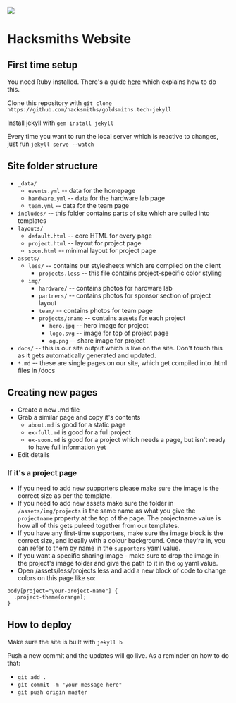 ![](http://goldsmiths.tech/assets/img/logo-hacksmiths.svg)
# Hacksmiths Website

## First time setup

You need Ruby installed. There's a guide [here](https://www.ruby-lang.org/en/documentation/installation/) which explains how to do this.

Clone this repository with `git clone https://github.com/hacksmiths/goldsmiths.tech-jekyll`

Install jekyll with `gem install jekyll`

Every time you want to run the local server which is reactive to changes, just run `jekyll serve --watch`

## Site folder structure


* `_data/`
    * `events.yml` -- data for the homepage
    * `hardware.yml` -- data for the hardware lab page
    * `team.yml` -- data for the team page
* `includes/` -- this folder contains parts of site which are pulled into templates
* `layouts/`
    * `default.html` -- core HTML for every page
    * `project.html` -- layout for project page
    * `soon.html` -- minimal layout for project page
* `assets/`
    * `less/` -- contains our stylesheets which are compiled on the client
        * `projects.less` -- this file contains project-specific color styling
    * `img/`
        * `hardware/` -- contains photos for hardware lab
        * `partners/` -- contains photos for sponsor section of project layout
        * `team/` -- contains photos for team page
        * `projects/:name` -- contains assets for each project
            * `hero.jpg` -- hero image for project
            * `logo.svg` -- image for top of project page
            * `og.png` -- share image for project
* `docs/` -- this is our site output which is live on the site. Don't touch this as it gets automatically generated and updated.
* `*.md` -- these are single pages on our site, which get compiled into .html files in /docs

## Creating new pages

* Create a new .md file
* Grab a similar page and copy it's contents
    * `about.md` is good for a static page
    * `ex-full.md` is good for a full project
    * `ex-soon.md` is good for a project which needs a page, but isn't ready to have full information yet
* Edit details

### If it's a project page

* If you need to add new supporters please make sure the image is the correct size as per the template.
* If you need to add new assets make sure the folder in `/assets/img/projects` is the same name as what you give the `projectname` property at the top of the page. The projectname value is how all of this gets puleed together from our templates.
* If you have any first-time supporters, make sure the image block is the correct size, and ideally with a colour background. Once they're in, you can refer to them by name in the `supporters` yaml value.
* If you want a specific sharing image - make sure to drop the image in the project's image folder and give the path to it in the `og` yaml value.
* Open /assets/less/projects.less and add a new block of code to change colors on this page like so: 

```
body[project="your-project-name"] {
  .project-theme(orange);
}
```

## How to deploy

Make sure the site is built with `jekyll b`

Push a new commit and the updates will go live. As a reminder on how to do that:

* `git add .`
* `git commit -m "your message here"`
* `git push origin master`